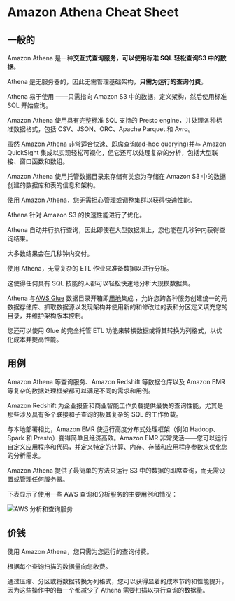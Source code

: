 # Amazon Athena Cheat Sheet

## 一般的

Amazon Athena 是一种**交互式查询服务，可以使用标准 SQL 轻松查询S3 中的数据**。

Athena 是无服务器的，因此无需管理基础架构，**只需为运行的查询付费**。

Athena 易于使用 ——只需指向 Amazon S3 中的数据，定义架构，然后使用标准 SQL 开始查询。

Amazon Athena 使用具有完整标准 SQL 支持的 Presto engine，并处理各种标准数据格式，包括 CSV、JSON、ORC、Apache Parquet 和 Avro。

虽然 Amazon Athena 非常适合快速、即席查询(ad-hoc querying)并与 Amazon QuickSight 集成以实现轻松可视化，但它还可以处理复杂的分析，包括大型联接、窗口函数和数组。

Amazon Athena 使用托管数据目录来存储有关您为存储在 Amazon S3 中的数据创建的数据库和表的信息和架构。

使用 Amazon Athena，您无需担心管理或调整集群以获得快速性能。

Athena 针对 Amazon S3 的快速性能进行了优化。

Athena 自动并行执行查询，因此即使在大型数据集上，您也能在几秒钟内获得查询结果。

大多数结果会在几秒钟内交付。

使用 Athena，无需复杂的 ETL 作业来准备数据以进行分析。

这使得任何具有 SQL 技能的人都可以轻松快速地分析大规模数据集。

Athena 与[AWS Glue](https://aws.amazon.com/glue/) 数据目录开箱即[用地](https://aws.amazon.com/glue/)集成 ，允许您跨各种服务创建统一的元数据存储库、抓取数据源以发现架构并使用新的和修改过的表和分区定义填充您的目录，并维护架构版本控制。

您还可以使用 Glue 的完全托管 ETL 功能来转换数据或将其转换为列格式，以优化成本并提高性能。

## 用例

Amazon Athena 等查询服务、Amazon Redshift 等数据仓库以及 Amazon EMR 等复杂的数据处理框架都可以满足不同的需求和用例。

Amazon Redshift 为企业报告和商业智能工作负载提供最快的查询性能，尤其是那些涉及具有多个联接和子查询的极其复杂的 SQL 的工作负载。

与本地部署相比，Amazon EMR 使运行高度分布式处理框架（例如 Hadoop、Spark 和 Presto）变得简单且经济高效。Amazon EMR 非常灵活——您可以运行自定义应用程序和代码，并定义特定的计算、内存、存储和应用程序参数来优化您的分析需求。

Amazon Athena 提供了最简单的方法来运行 S3 中的数据的即席查询，而无需设置或管理任何服务器。

下表显示了使用一些 AWS 查询和分析服务的主要用例和情况：

![AWS 分析和查询服务](https://cdn-digicloud.pressidium.com/wp-content/uploads/2019/10/Analytics-and-Query-Services-1024x507.jpg)

## 价钱

使用 Amazon Athena，您只需为您运行的查询付费。

根据每个查询扫描的数据量向您收费。

通过压缩、分区或将数据转换为列格式，您可以获得显着的成本节约和性能提升，因为这些操作中的每一个都减少了 Athena 需要扫描以执行查询的数据量。